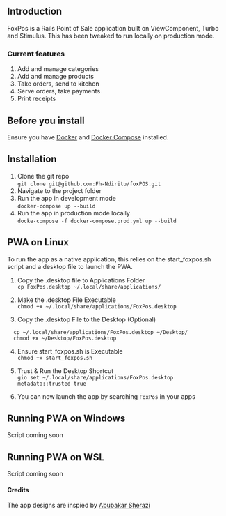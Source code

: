 ## Introduction

FoxPos is a Rails Point of Sale application built on ViewComponent, Turbo and Stimulus.
This has been tweaked to run locally on production mode.

### Current features
1. Add and manage categories
2. Add and manage products
3. Take orders, send to kitchen
4. Serve orders, take payments
5. Print receipts

## Before you install

Ensure you have [Docker](https://www.docker.com/) and [Docker Compose](https://docs.docker.com/compose/) installed.

## Installation

1. Clone the git repo <br> `git clone git@github.com:Fh-Ndiritu/foxPOS.git`
2. Navigate to the project folder
3. Run the app in development mode <br> `docker-compose up --build `
4. Run the app in production mode locally <br> `docke-compose -f docker-compose.prod.yml up --build`

## PWA on Linux

To run the app as a native application, this relies on the start_foxpos.sh script and a desktop file to launch the PWA.

1. Copy the .desktop file to Applications Folder  
   `cp FoxPos.desktop ~/.local/share/applications/`
2. Make the .desktop File Executable  
   `chmod +x ~/.local/share/applications/FoxPos.desktop`

3. Copy the .desktop File to the Desktop (Optional)  

```
  cp ~/.local/share/applications/FoxPos.desktop ~/Desktop/
  chmod +x ~/Desktop/FoxPos.desktop
```

4. Ensure start_foxpos.sh is Executable  
   `chmod +x start_foxpos.sh`

5. Trust & Run the Desktop Shortcut  
   `gio set ~/.local/share/applications/FoxPos.desktop metadata::trusted true`

6. You can now launch the app by searching `FoxPos` in your apps

## Running PWA on Windows

Script coming soon

## Running PWA on WSL

Script coming soon

#### Credits

The app designs are inspied by [Abubakar Sherazi](https://www.figma.com/design/wprVLQMw1ldIkJkDjXfnsH/Rails-POS)
